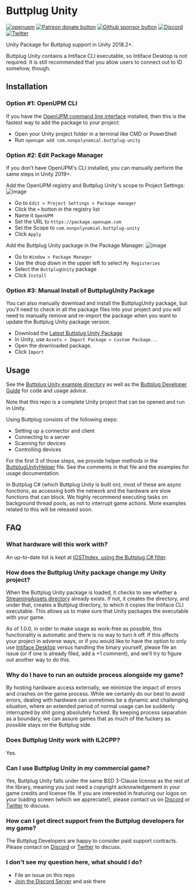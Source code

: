 # Buttplug Unity

[![openupm](https://img.shields.io/npm/v/com.nonpolynomial.buttplug-unity?label=openupm&registry_uri=https://package.openupm.com)](https://openupm.com/packages/com.nonpolynomial.buttplug-unity/)
[![Patreon donate button](https://img.shields.io/badge/patreon-donate-yellow.svg)](https://www.patreon.com/qdot)
[![Github sponsor button](https://img.shields.io/static/v1?label=Sponsor&message=%E2%9D%A4&logo=GitHub)](https://github.com/sponsors/qdot)
[![Discord](https://img.shields.io/discord/353303527587708932.svg?logo=discord)](https://discord.buttplug.io)
[![Twitter](https://img.shields.io/twitter/follow/buttplugio.svg?style=social&logo=twitter)](https://twitter.com/buttplugio)

Unity Package for Buttplug support in Unity 2018.2+.

Buttplug Unity contains a Intiface CLI executable, so Intiface Desktop
is not required. It is still recommended that you allow users to
connect out to ID somehow, though.

## Installation

### Option #1: OpenUPM CLI

If you have the [OpenUPM command line interface](https://openupm.com/docs/getting-started.html#installing-openupm-cli)
installed, then this is the fastest way to add the package to your project:

- Open your Unity project folder in a terminal like CMD or PowerShell
- Run `openupm add com.nonpolynomial.buttplug-unity`

### Option #2: Edit Package Manager
If you don't have OpenUPM's CLI installed, you can manually perform the same steps in Unity 2019+.

Add the OpenUPM registry and Buttplug Unity's scope to Project Settings:
![image](https://user-images.githubusercontent.com/33731102/117752226-86a26800-b26a-11eb-998b-6e038eb19fe4.png)
- Go to `Edit > Project Settings > Package manager`
- Click the `+` button in the registry list
- Name it `OpenUPM`
- Set the URL to `https://package.openupm.com`
- Set the Scope to `com.nonpolynomial.buttplug-unity`
- Click `Apply`

Add the Buttplug Unity package in the Package Manager:
![image](https://user-images.githubusercontent.com/33731102/117750921-5b1e7e00-b268-11eb-80eb-0746c0cdf798.png)
- Go to `Window > Package Manager`
- Use the drop down in the upper left to select `My Registeries`
- Select the `ButtplugUnity` package
- Click `Install`

### Option #3: Manual Install of ButtplugUnity Package

You can also manually download and install the ButtplugUnity package, but you'll need to
check in all the package files into your project and you will need to manually remove and
re-import the package when you want to update the Buttplug Unity package version.

- Download the [Latest Buttplug Unity Package](https://package-installer.glitch.me/v1/installer/OpenUPM/com.nonpolynomial.buttplug-unity?registry=https%3A%2F%2Fpackage.openupm.com)
- In Unity, use `Assets > Import Package > Custom Package...`
- Open the downloaded package.
- Click `Import`

## Usage

See the [Buttplug Unity example
directory](https://github.com/buttplugio/buttplug-unity/tree/master/Assets/Example) as
well as the [Buttplug Developer Guide](https://buttplug-developer-guide.docs.buttplug.io)
for code and usage advice.

Note that this repo is a complete Unity project that can be opened and run in Unity.

Using Buttplug consists of the following steps:

- Setting up a connector and client
- Connecting to a server
- Scanning for devices
- Controlling devices

For the first 3 of those steps, we provide helper methods in the
[ButtplugUnityHelper](https://github.com/buttplugio/buttplug-unity/blob/master/Packages/ButtplugUnity/Runtime/ButtplugUnityHelper.cs)
file. See the comments in that file and the examples for usage
documentation.

In Buttplug C# (which Buttplug Unity is built on), most of these are async
functions, as accessing both the network and the hardware are slow functions
that can block. We highly recommend executing tasks on background thread pools,
as not to interrupt game actions. More examples related to this will be released
soon.

## FAQ

### What hardware will this work with?

An up-to-date list is kept at [IOSTIndex, using the Buttplug C#
filter](https://iostindex.com/?filtersChanged=1&filter0Availability=Available,DIY&filter1ButtplugSupport=4).

### How does the Buttplug Unity package change my Unity project?

When the Buttplug Unity package is loaded, it checks to see whether a [StreamingAssets
directory](https://docs.unity3d.com/Manual/StreamingAssets.html) already exists. If not, it creates
the directory, and under that, creates a Buttplug directory, to which it copies the Intiface CLI
executable. This allows us to make sure that Unity packages the executable with your game.

As of 1.0.0, in order to make usage as work-free as possible, this functionality is automatic and
there is no way to turn it off. If this affects your project in adverse ways, or if you would like
to have the option to only use [Intiface Desktop](https://intiface.com/desktop) versus handling the
binary yourself, please file an issue (or if one is already filed, add a +1 comment), and we'll try
to figure out another way to do this.

### Why do I have to run an outside process alongside my game?

By hosting hardware access externally, we minimize the impact of errors and crashes on the game
process. While we certainly do our best to avoid errors, dealing with hardware can sometimes be a
dynamic and challenging situation, where an extended period of normal usage can be suddenly
interrupted by shit going absolutely fucked. By keeping process separation as a boundary, we can
assure games that as much of the fuckery as possible stays on the Buttplug side.

### Does Buttplug Unity work with IL2CPP?

Yes.

### Can I use Buttplug Unity in my commercial game?

Yes, Buttplug Unity falls under the same BSD 3-Clause license as the rest of the library, meaning
you just need a copyright acknowledgement in your game credits and license file. If you are
interested in featuring our logos on your loading screen (which we appreciate!), please contact us
on [Discord](https://discord.buttplug.io) or [Twitter](https://twitter.com/buttplugio) to discuss.

### How can I get direct support from the Buttplug developers for my game?

The Buttplug Developers are happy to consider paid support contracts. Please contact on
[Discord](https://discord.buttplug.io) or [Twitter](https://twitter.com/buttplugio) to discuss.

### I don't see my question here, what should I do?

- File an issue on this repo
- [Join the Discord Server](https://discord.buttplug.io) and ask there
